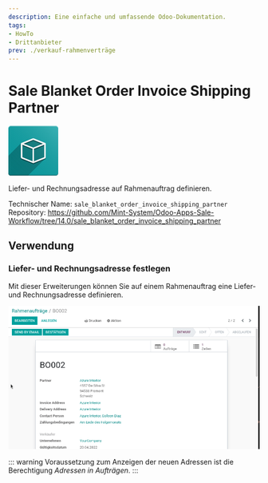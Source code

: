```yaml
---
description: Eine einfache und umfassende Odoo-Dokumentation.
tags:
- HowTo
- Drittanbieter
prev: ./verkauf-rahmenverträge
---
```

# Sale Blanket Order Invoice Shipping Partner
![icon_oms_box](assets/icon_oms_box.png)

Liefer- und Rechnungsadresse auf Rahmenauftrag definieren.

Technischer Name: `sale_blanket_order_invoice_shipping_partner`\
Repository: <https://github.com/Mint-System/Odoo-Apps-Sale-Workflow/tree/14.0/sale_blanket_order_invoice_shipping_partner>

## Verwendung

### Liefer- und Rechnungsadresse festlegen

Mit dieser Erweiterungen können Sie auf einem Rahmenauftrag eine Liefer- und Rechnungsadresse definieren.

![Sale Blanket Order Invoice Shipping Partner](assets/Sale%20Blanket%20Order%20Invoice%20Shipping%20Partner.gif)

::: warning
Voraussetzung zum Anzeigen der neuen Adressen ist die Berechtigung *Adressen in Aufträgen*.
:::